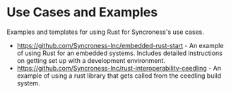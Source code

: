 # Use Cases and Examples
Examples and templates for using Rust for Syncroness's use cases.

- https://github.com/Syncroness-Inc/embedded-rust-start - An example of using Rust for an embedded systems. Includes detailed instructions on getting set up with a development environment.
- https://github.com/Syncroness-Inc/rust-interoperability-ceedling - An example of using a rust library that gets called from the ceedling build system.